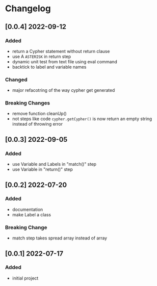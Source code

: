 # Changelog
<!-- https://keepachangelog.com/en/1.0.0/ -->

## [0.0.4]  2022-09-12
### Added
- return a Cypher statement without return clause
- use A `ASTERISK` in return step
- dynamic unit test from text file using eval command 
- backtick to label and variable names
### Changed
- major refacotring of the way cypher get generated
### Breaking Changes
- remove function cleanUp()
- not steps like code `cypher.getCypher()` is now return an empty string instead of throwing error

## [0.0.3]  2022-09-05
### Added
- use Variable and Labels in "match()" step
- use Variable in "return()" step

## [0.0.2]  2022-07-20
### Added
- documentation
- make Label a class
### Breaking Change
- match step takes spread array instead of array

## [0.0.1]  2022-07-17
### Added
- initial project
